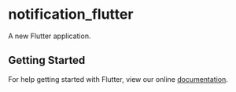 # notification_flutter

A new Flutter application.

## Getting Started

For help getting started with Flutter, view our online
[documentation](https://flutter.io/).

